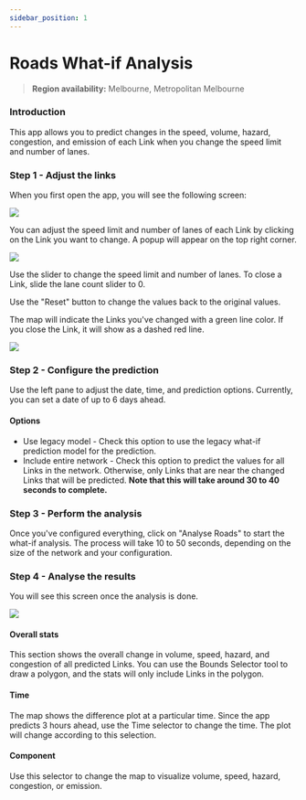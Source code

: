 ```yaml
---
sidebar_position: 1
---
```


# Roads What-if Analysis

> **Region availability:** Melbourne, Metropolitan Melbourne

### Introduction

This app allows you to predict changes in the speed, volume, hazard, congestion, and emission of each Link when you change the speed limit and number of lanes.

### Step 1 - Adjust the links

When you first open the app, you will see the following screen:

![](/img/map/apps/roads-what-if.png)

You can adjust the speed limit and number of lanes of each Link by clicking on the Link you want to change.
A popup will appear on the top right corner.

![](/img/map/apps/roads-what-if-adjustment.png)

Use the slider to change the speed limit and number of lanes.
To close a Link, slide the lane count slider to 0.

Use the "Reset" button to change the values back to the original values.

The map will indicate the Links you've changed with a green line color.
If you close the Link, it will show as a dashed red line.

![](/img/map/apps/closed-changed-links.png)


### Step 2 - Configure the prediction

Use the left pane to adjust the date, time, and prediction options.
Currently, you can set a date of up to 6 days ahead.

#### Options
- Use legacy model - Check this option to use the legacy what-if prediction model for the prediction.
- Include entire network - Check this option to predict the values for all Links in the network. Otherwise, only Links that are near the changed Links that will be predicted. **Note that this will take around 30 to 40 seconds to complete.**


### Step 3 - Perform the analysis

Once you've configured everything, click on "Analyse Roads" to start the what-if analysis.
The process will take 10 to 50 seconds, depending on the size of the network and your configuration.

### Step 4 - Analyse the results

You will see this screen once the analysis is done.

![](/img/map/apps/roads-whatif-results.png)

#### Overall stats

This section shows the overall change in volume, speed, hazard, and congestion of all predicted Links.
You can use the Bounds Selector tool to draw a polygon, and the stats will only include Links in the polygon.

#### Time
The map shows the difference plot at a particular time.
Since the app predicts 3 hours ahead, use the Time selector to change the time.
The plot will change according to this selection.

#### Component
Use this selector to change the map to visualize volume, speed, hazard, congestion, or emission.